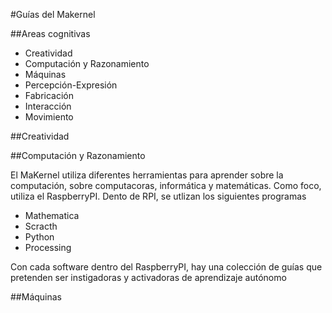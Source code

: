 #Guías del Makernel

##Areas cognitivas

* Creatividad
* Computación y Razonamiento
* Máquinas
* Percepción-Expresión
* Fabricación
* Interacción
* Movimiento


##Creatividad

##Computación y Razonamiento

El MaKernel utiliza diferentes herramientas para aprender sobre la computación, sobre computacoras, informática y matemáticas. Como foco, utiliza el RaspberryPI. Dento de RPI, se utlizan los siguientes programas

* Mathematica
* Scracth
* Python
* Processing

Con cada software dentro del RaspberryPI, hay una colección de guías que pretenden ser instigadoras y activadoras de aprendizaje autónomo

##Máquinas
